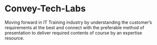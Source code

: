 # Convey-Tech-Labs
Moving forward in IT Training industry by understanding the customer’s requirements at the best and connect with the preferable method of presentation to deliver required contents of course by an expertise resource.
